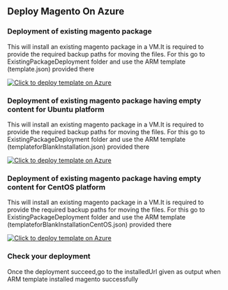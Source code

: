 ## Deploy Magento On Azure

### Deployment of existing magento package
This will install an existing magento package in a VM.It is required to provide the required backup paths for moving the files. For this go to ExistingPackageDeployment folder and use the ARM template (template.json) provided there<BR>

[![Click to deploy template on Azure](http://azuredeploy.net/deploybutton.png "Click to deploy template on Azure")](https://portal.azure.com/#create/Microsoft.Template/uri/https%3A%2F%2Fraw.githubusercontent.com%2Fazmigproject%2FMagentoOnAzure%2Fmaster%2FExistingPackageDeployment%2FtemplateAutoInstallation.json)  

### Deployment of existing magento package having empty content for Ubuntu platform
This will install an existing magento package in a VM.It is required to provide the required backup paths for moving the files. For this go to ExistingPackageDeployment folder and use the ARM template (templateforBlankInstallation.json) provided there<BR>

[![Click to deploy template on Azure](http://azuredeploy.net/deploybutton.png "Click to deploy template on Azure")](https://portal.azure.com/#create/Microsoft.Template/uri/https%3A%2F%2Fraw.githubusercontent.com%2Fazmigproject%2FMagentoOnAzure%2Fmaster%2FExistingPackageDeployment%2FtemplateforBlankInstallation.json)  

### Deployment of existing magento package having empty content for CentOS platform 
This will install an existing magento package in a VM.It is required to provide the required backup paths for moving the files. For this go to ExistingPackageDeployment folder and use the ARM template (templateforBlankInstallationCentOS.json) provided there<BR>

[![Click to deploy template on Azure](http://azuredeploy.net/deploybutton.png "Click to deploy template on Azure")](https://portal.azure.com/#create/Microsoft.Template/uri/https%3A%2F%2Fraw.githubusercontent.com%2Fazmigproject%2FMagentoOnAzure%2Fmaster%2FExistingPackageDeployment%2FtemplateforBlankInstallationCentOS.json)  




### Check your deployment
Once the deployment succeed,go to the installedUrl given as output when ARM template installed magento successfully